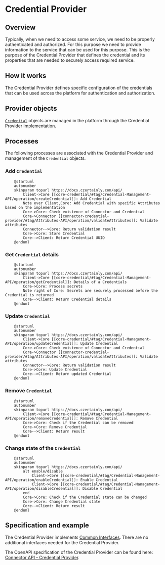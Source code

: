 # Credential Provider

## Overview

Typically, when we need to access some service, we need to be properly authenticated and authorized. For this purpose we need to provide information to the service that can be used for this purpose. This is the purpose of the Credential Provider that defines the credential and its properties that are needed to securely access required service.

## How it works

The Credential Provider defines specific configuration of the credentials that can be used across the platform for authentication and authorization. 

## Provider objects

[`Credential`](../../concept-design/core-components/credential) objects are managed in the platform through the Credential Provider implementation.

## Processes

The following processes are associated with the Credential Provider and management of the `Credential` objects.

### Add `Credential`

```plantuml
    @startuml
    autonumber
    skinparam topurl https://docs.czertainly.com/api/
        Client->Core [[core-credential/#tag/Credential-Management-API/operation/createCredential]]: Add Credential
        Note over Client,Core: Add Credential with specific Attributes based on the implementation
        Core->Core: Check existence of Connector and Credential
        Core->Connector [[connector-credential-provider/#tag/Attributes-API/operation/validateAttributes]]: Validate attributes
        Connector-->Core: Return validation result
        Core->Core: Store Credential
        Core-->Client: Return Credential UUID
    @enduml
```

### Get `Credential` details

```plantuml
    @startuml
    autonumber
    skinparam topurl https://docs.czertainly.com/api/
        Client->Core [[core-credential/#tag/Credential-Management-API/operation/getCredential]]: Details of a Credentials
        Core->Core: Process secrets
        Note right of Core: Secrets are securely processed before the Credential is returned
        Core-->Client: Return Credential details
    @enduml
```

### Update `Credential`

```plantuml
    @startuml
    autonumber
    skinparam topurl https://docs.czertainly.com/api/
        Client->Core [[core-credential/#tag/Credential-Management-API/operation/updateCredential]]: Update Credential
        Core->Core: Check existence of Connector and Credential
        Core->Connector [[connector-credential-provider/#tag/Attributes-API/operation/validateAttributes]]: Validate attributes
        Connector-->Core: Return validation result
        Core->Core: Update Credential
        Core-->Client: Return updated Credential
    @enduml
```

### Remove `Credential`

```plantuml
    @startuml
    autonumber
    skinparam topurl https://docs.czertainly.com/api/
        Client->Core [[core-credential/#tag/Credential-Management-API/operation/removeCredential]]: Remove Credential
        Core->Core: Check if the Credential can be removed
        Core->Core: Remove Credential
        Core-->Client: Return result
    @enduml
```

### Change state of the `Credential`

```plantuml
    @startuml
    autonumber
    skinparam topurl https://docs.czertainly.com/api/
        alt enable/disable
            Client->Core [[core-credential/#tag/Credential-Management-API/operation/enableCredential]]: Enable Credential
            Client->Core [[core-credential/#tag/Credential-Management-API/operation/disableCredential]]: Disable Credential
        end
        Core->Core: Check if the Credential state can be changed
        Core->Core: Change Credential state
        Core-->Client: Return result
    @enduml
```

## Specification and example

The Credential Provider implements [Common Interfaces](common-interfaces/overview).
There are no additional interfaces needed for the Credential Provider.

The OpenAPI specification of the Credential Provider can be found here: [Connector API - Credential Provider](/api/connector-credential-provider/).